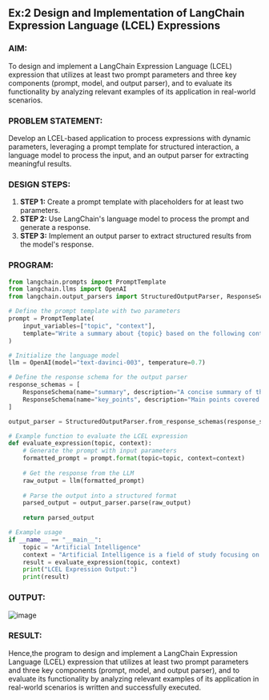 ## Ex:2 Design and Implementation of LangChain Expression Language (LCEL) Expressions

### AIM:
To design and implement a LangChain Expression Language (LCEL) expression that utilizes at least two prompt parameters and three key components (prompt, model, and output parser), and to evaluate its functionality by analyzing relevant examples of its application in real-world scenarios.

### PROBLEM STATEMENT:
Develop an LCEL-based application to process expressions with dynamic parameters, leveraging a prompt template for structured interaction, a language model to process the input, and an output parser for extracting meaningful results.

### DESIGN STEPS:

1. **STEP 1:** Create a prompt template with placeholders for at least two parameters.  
2. **STEP 2:** Use LangChain's language model to process the prompt and generate a response.  
3. **STEP 3:** Implement an output parser to extract structured results from the model's response.

### PROGRAM:
```python
from langchain.prompts import PromptTemplate
from langchain.llms import OpenAI
from langchain.output_parsers import StructuredOutputParser, ResponseSchema

# Define the prompt template with two parameters
prompt = PromptTemplate(
    input_variables=["topic", "context"],
    template="Write a summary about {topic} based on the following context: {context}"
)

# Initialize the language model
llm = OpenAI(model="text-davinci-003", temperature=0.7)

# Define the response schema for the output parser
response_schemas = [
    ResponseSchema(name="summary", description="A concise summary of the topic"),
    ResponseSchema(name="key_points", description="Main points covered in the summary")
]

output_parser = StructuredOutputParser.from_response_schemas(response_schemas)

# Example function to evaluate the LCEL expression
def evaluate_expression(topic, context):
    # Generate the prompt with input parameters
    formatted_prompt = prompt.format(topic=topic, context=context)
    
    # Get the response from the LLM
    raw_output = llm(formatted_prompt)
    
    # Parse the output into a structured format
    parsed_output = output_parser.parse(raw_output)
    
    return parsed_output

# Example usage
if __name__ == "__main__":
    topic = "Artificial Intelligence"
    context = "Artificial Intelligence is a field of study focusing on creating machines capable of mimicking human intelligence. It includes machine learning, robotics, and natural language processing."
    result = evaluate_expression(topic, context)
    print("LCEL Expression Output:")
    print(result)
```

### OUTPUT:
![image](https://github.com/user-attachments/assets/444ceaf6-aa2d-42b4-bf27-42162d8b51fc)

### RESULT:
Hence,the program to design and implement a LangChain Expression Language (LCEL) expression that utilizes at least two prompt parameters and three key components (prompt, model, and output parser), and to evaluate its functionality by analyzing relevant examples of its application in real-world scenarios is written and successfully executed.
